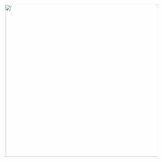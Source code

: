<p align="left">
<img width="500em" src="https://github-readme-stats.vercel.app/api/top-langs/?username=andresantos2103&layout=compact&langs_count=7&theme=dracula"/>
</p>
